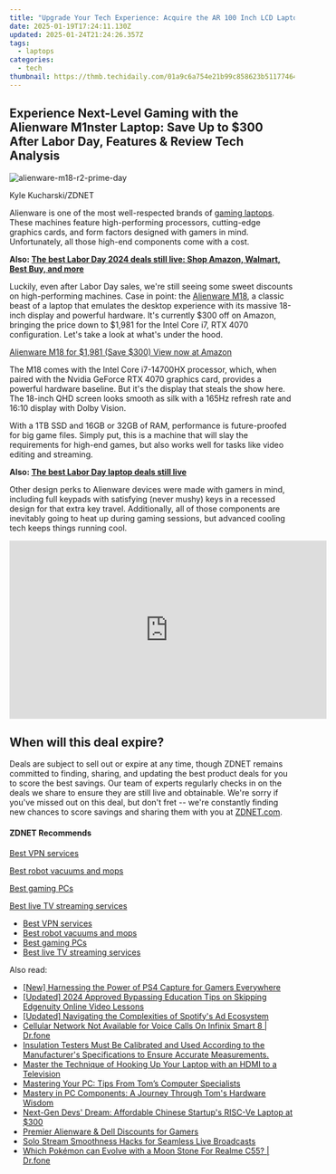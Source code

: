 ```yaml
---
title: "Upgrade Your Tech Experience: Acquire the AR 100 Inch LCD Laptop From Top Brands - Say Goodbye to External Displays!"
date: 2025-01-19T17:24:11.130Z
updated: 2025-01-24T21:24:26.357Z
tags:
  - laptops
categories:
  - tech
thumbnail: https://thmb.techidaily.com/01a9c6a754e21b99c858623b51177464f69009a94f81e88dbd632b404f3b4368.jpg
---
```


## Experience Next-Level Gaming with the Alienware M1nster Laptop: Save Up to $300 After Labor Day, Features & Review  Tech Analysis

![alienware-m18-r2-prime-day](https://www.zdnet.com/a/img/resize/66a98de72313866ab263fd520343b7bd6df585d0/2024/07/15/db85239c-04a2-4aaf-bca3-6cf9c2b31eb5/alienware-m18-r2-prime-day.jpg?auto=webp&width=1280)

Kyle Kucharski/ZDNET

Alienware is one of the most well-respected brands of [gaming laptops](https://www.zdnet.com/article/best-budget-gaming-laptop/). These machines feature high-performing processors, cutting-edge graphics cards, and form factors designed with gamers in mind. Unfortunately, all those high-end components come with a cost. 

**Also: [The best Labor Day 2024 deals still live: Shop Amazon, Walmart, Best Buy, and more](https://www.zdnet.com/article/best-labor-day-deals-2024-8-29/)**

Luckily, even after Labor Day sales, we're still seeing some sweet discounts on high-performing machines. Case in point: the [Alienware M18](https://buy.geni.us/Proxy.ashx?TSID=368250&GR%5FURL=https%3A%2F%2Fwww.amazon.com%2FAlienware-M18-Gaming-Laptop-i9-14900HX%2Fdp%2FB0CXVSRY56%3Ftag%3Dzd-buy-button-20%26ascsubtag%3D%5F%5FCOM%5FCLICK%5FID%5F%5F%7C46a34f78-289a-4159-99db-b8db45836f5f%7Cdtp&dtb=1), a classic beast of a laptop that emulates the desktop experience with its massive 18-inch display and powerful hardware. It's currently $300 off on Amazon, bringing the price down to $1,981 for the Intel Core i7, RTX 4070 configuration. Let's take a look at what's under the hood. 

[Alienware M18 for $1,981 (Save $300) View now at Amazon](https://buy.geni.us/Proxy.ashx?TSID=368250&GR%5FURL=https%3A%2F%2Fwww.amazon.com%2FAlienware-M18-Gaming-Laptop-i9-14900HX%2Fdp%2FB0CXVSRY56%3Ftag%3Dzd-buy-button-20%26ascsubtag%3D%5F%5FCOM%5FCLICK%5FID%5F%5F%7C46a34f78-289a-4159-99db-b8db45836f5f%7Cdtp&dtb=1)

The M18 comes with the Intel Core i7-14700HX processor, which, when paired with the Nvidia GeForce RTX 4070 graphics card, provides a powerful hardware baseline. But it's the display that steals the show here. The 18-inch QHD screen looks smooth as silk with a 165Hz refresh rate and 16:10 display with Dolby Vision. 

With a 1TB SSD and 16GB or 32GB of RAM, performance is future-proofed for big game files. Simply put, this is a machine that will slay the requirements for high-end games, but also works well for tasks like video editing and streaming. 

**Also: [The best Labor Day laptop deals still live](https://www.zdnet.com/article/the-best-labor-day-laptop-deals-2024/)**

Other design perks to Alienware devices were made with gamers in mind, including full keypads with satisfying (never mushy) keys in a recessed design for that extra key travel. Additionally, all of those components are inevitably going to heat up during gaming sessions, but advanced cooling tech keeps things running cool. 

<!-- affiliate ads begin -->
<iframe width="560" height="315" src="https://www.youtube.com/embed/0Kr7Dpw0HuM?si=05wWDXdPgmC-oBBE" title="YouTube video player" frameborder="0" allow="accelerometer; autoplay; clipboard-write; encrypted-media; gyroscope; picture-in-picture; web-share" referrerpolicy="strict-origin-when-cross-origin" allowfullscreen></iframe>
<!-- affiliate ads end -->

## When will this deal expire?

Deals are subject to sell out or expire at any time, though ZDNET remains committed to finding, sharing, and updating the best product deals for you to score the best savings. Our team of experts regularly checks in on the deals we share to ensure they are still live and obtainable. We're sorry if you've missed out on this deal, but don't fret -- we're constantly finding new chances to score savings and sharing them with you at [ZDNET.com](https://www.zdnet.com/). 

#### **ZDNET** Recommends

[Best VPN services](https://www.zdnet.com/article/best-vpn/ "Best VPN services")

[Best robot vacuums and mops](https://www.zdnet.com/article/best-robot-vacuum-mop/ "Best robot vacuums and mops")

[Best gaming PCs](https://www.zdnet.com/article/best-gaming-pc/ "Best gaming PCs")

[Best live TV streaming services](https://www.zdnet.com/article/best-live-tv-streaming-service/ "Best live TV streaming services")

* [Best VPN services](https://www.zdnet.com/article/best-vpn/ "Best VPN services")
* [Best robot vacuums and mops](https://www.zdnet.com/article/best-robot-vacuum-mop/ "Best robot vacuums and mops")
* [Best gaming PCs](https://www.zdnet.com/article/best-gaming-pc/ "Best gaming PCs")
* [Best live TV streaming services](https://www.zdnet.com/article/best-live-tv-streaming-service/ "Best live TV streaming services")

<ins class="adsbygoogle"
     style="display:block"
     data-ad-format="autorelaxed"
     data-ad-client="ca-pub-7571918770474297"
     data-ad-slot="1223367746"></ins>

<ins class="adsbygoogle"
     style="display:block"
     data-ad-client="ca-pub-7571918770474297"
     data-ad-slot="8358498916"
     data-ad-format="auto"
     data-full-width-responsive="true"></ins>

<span class="atpl-alsoreadstyle">Also read:</span>
<div><ul>
<li><a href="https://desktop-recording.techidaily.com/new-harnessing-the-power-of-ps4-capture-for-gamers-everywhere/"><u>[New] Harnessing the Power of PS4 Capture for Gamers Everywhere</u></a></li>
<li><a href="https://fox-hovers.techidaily.com/updated-2024-approved-bypassing-education-tips-on-skipping-edgenuity-online-video-lessons/"><u>[Updated] 2024 Approved Bypassing Education Tips on Skipping Edgenuity Online Video Lessons</u></a></li>
<li><a href="https://extra-approaches.techidaily.com/updated-navigating-the-complexities-of-spotifys-ad-ecosystem/"><u>[Updated] Navigating the Complexities of Spotify's Ad Ecosystem</u></a></li>
<li><a href="https://howto.techidaily.com/cellular-network-not-available-for-voice-calls-on-infinix-smart-8-drfone-by-drfone-fix-android-problems-fix-android-problems/"><u>Cellular Network Not Available for Voice Calls On Infinix Smart 8 | Dr.fone</u></a></li>
<li><a href="https://driver-download.techidaily.com/insulation-testers-must-be-calibrated-and-used-according-to-the-manufacturers-specifications-to-ensure-accurate-measurements/"><u>Insulation Testers Must Be Calibrated and Used According to the Manufacturer's Specifications to Ensure Accurate Measurements.</u></a></li>
<li><a href="https://technical-tips.techidaily.com/master-the-technique-of-hooking-up-your-laptop-with-an-hdmi-to-a-television/"><u>Master the Technique of Hooking Up Your Laptop with an HDMI to a Television</u></a></li>
<li><a href="https://hardware-reviews.techidaily.com/mastering-your-pc-tips-from-toms-computer-specialists/"><u>Mastering Your PC: Tips From Tom’s Computer Specialists</u></a></li>
<li><a href="https://hardware-reviews.techidaily.com/mastery-in-pc-components-a-journey-through-toms-hardware-wisdom/"><u>Mastery in PC Components: A Journey Through Tom's Hardware Wisdom</u></a></li>
<li><a href="https://hardware-reviews.techidaily.com/next-gen-devs-dream-affordable-chinese-startups-risc-ve-laptop-at-300/"><u>Next-Gen Devs' Dream: Affordable Chinese Startup's RISC-Ve Laptop at $300</u></a></li>
<li><a href="https://hardware-reviews.techidaily.com/premier-alienware-and-dell-discounts-for-gamers/"><u>Premier Alienware & Dell Discounts for Gamers</u></a></li>
<li><a href="https://fox-blue.techidaily.com/solo-stream-smoothness-hacks-for-seamless-live-broadcasts/"><u>Solo Stream Smoothness Hacks for Seamless Live Broadcasts</u></a></li>
<li><a href="https://pokemon-go-android.techidaily.com/which-pokemon-can-evolve-with-a-moon-stone-for-realme-c55-drfone-by-drfone-virtual-android/"><u>Which Pokémon can Evolve with a Moon Stone For Realme C55? | Dr.fone</u></a></li>
</ul></div>

